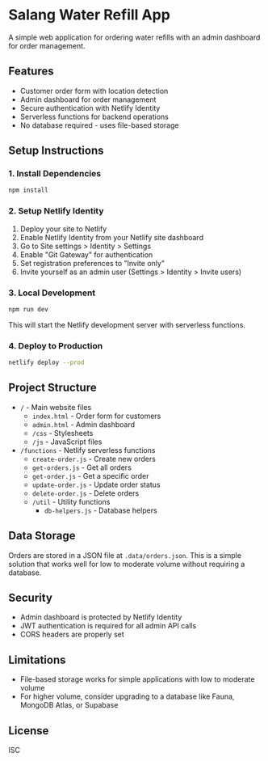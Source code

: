 # Salang Water Refill App

A simple web application for ordering water refills with an admin dashboard for order management.

## Features

- Customer order form with location detection
- Admin dashboard for order management
- Secure authentication with Netlify Identity
- Serverless functions for backend operations
- No database required - uses file-based storage

## Setup Instructions

### 1. Install Dependencies

```bash
npm install
```

### 2. Setup Netlify Identity

1. Deploy your site to Netlify
2. Enable Netlify Identity from your Netlify site dashboard
3. Go to Site settings > Identity > Settings
4. Enable "Git Gateway" for authentication
5. Set registration preferences to "Invite only"
6. Invite yourself as an admin user (Settings > Identity > Invite users)

### 3. Local Development

```bash
npm run dev
```

This will start the Netlify development server with serverless functions.

### 4. Deploy to Production

```bash
netlify deploy --prod
```

## Project Structure

- `/` - Main website files
  - `index.html` - Order form for customers
  - `admin.html` - Admin dashboard
  - `/css` - Stylesheets
  - `/js` - JavaScript files
- `/functions` - Netlify serverless functions
  - `create-order.js` - Create new orders
  - `get-orders.js` - Get all orders
  - `get-order.js` - Get a specific order
  - `update-order.js` - Update order status
  - `delete-order.js` - Delete orders
  - `/util` - Utility functions
    - `db-helpers.js` - Database helpers

## Data Storage

Orders are stored in a JSON file at `.data/orders.json`. This is a simple solution that works well for low to moderate volume without requiring a database.

## Security

- Admin dashboard is protected by Netlify Identity
- JWT authentication is required for all admin API calls
- CORS headers are properly set

## Limitations

- File-based storage works for simple applications with low to moderate volume
- For higher volume, consider upgrading to a database like Fauna, MongoDB Atlas, or Supabase

## License

ISC